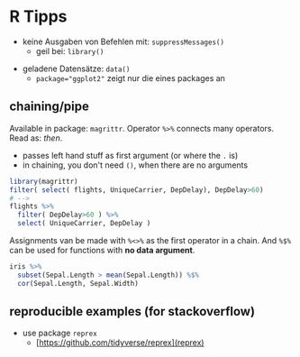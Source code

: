# R Tipps

- keine Ausgaben von Befehlen mit: `suppressMessages()`
  * geil bei: `library()`
* geladene Datensätze: `data()`
    * `package="ggplot2"` zeigt nur die eines packages an

## chaining/pipe

Available in package: `magrittr`.
Operator `%>%` connects many operators. Read as: *then*.

* passes left hand stuff as first argument (or where the `.` is)
* in chaining, you don't need `()`, when there are no arguments

```R
library(magrittr)
filter( select( flights, UniqueCarrier, DepDelay), DepDelay>60)
# -->
flights %>%
  filter( DepDelay>60 ) %>%
  select( UniqueCarrier, DepDelay )
```

Assignments van be made with `%<>%` as the first operator in a chain.
And `%$%` can be used for functions with **no data argument**.

```R
iris %>%
  subset(Sepal.Length > mean(Sepal.Length)) %$%
  cor(Sepal.Length, Sepal.Width)
```

## reproducible examples (for stackoverflow)

* use package `reprex`
    * [https://github.com/tidyverse/reprex](reprex)
